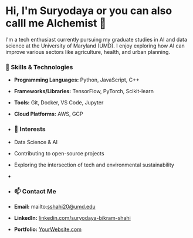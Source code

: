 # Hi, I'm Suryodaya or you can also calll me Alchemist 👋

I'm a tech enthusiast currently pursuing my graduate studies in AI and data science at the University of Maryland (UMD). I enjoy exploring how AI can improve various sectors like agriculture, health, and urban planning.

### 🚀 Skills & Technologies
- **Programming Languages:** Python, JavaScript, C++
- **Frameworks/Libraries:** TensorFlow, PyTorch, Scikit-learn
- **Tools:** Git, Docker, VS Code, Jupyter
- **Cloud Platforms:** AWS, GCP

- ### 🌱 Interests
- Data Science & AI
- Contributing to open-source projects
- Exploring the intersection of tech and environmental sustainability
- 
- ### 📫 Contact Me
- **Email:** mailto:sshahi20@umd.edu
- **LinkedIn:** [linkedin.com/suryodaya-bikram-shahi](https://www.linkedin.com/in/suryodaya-bikram-shahi-051a4b234/)
- **Portfolio:** [YourWebsite.com](http://yourwebsite.com)
